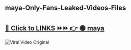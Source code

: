 
 ## maya-Only-Fans-Leaked-Videos-Files

# <h2><a href="https://mediaupload.pro?maya">🔗 Click to LINKS ⏩⏩ 👉 🟢 maya </a></h2>

<a href="https://mediaupload.pro?maya" rel="nofollow" data-target="animated-image.originalLink"><img src="https://i.ibb.co.com/xMMVF88/686577567.gif" alt="Viral Video Original" style="max-width: 100%; display: inline-block;" data-target="animated-image.originalImage"></a>
